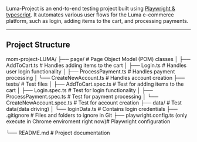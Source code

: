 Luma-Project is an end-to-end testing project built using [Playwright & typescript]([https://playwright.dev/](https://magento.softwaretestingboard.com/)). 
It automates various user flows for the Luma e-commerce platform, such as login, adding items to the cart, and processing payments.

---

## **Project Structure**
mom-project-LUMA/ 
├── page/ # Page Object Model (POM) classes │ 
  ├── AddToCart.ts # Handles adding items to the cart │ 
  ├── Login.ts # Handles user login functionality │ 
  ├── ProcessPayment.ts # Handles payment processing │ 
  └── CreateNewAccount.ts # Handles account creation 
├── tests/ # Test files │ 
  ├── AddToCart.spec.ts # Test for adding items to the cart │ 
  ├── Login.spec.ts # Test for login functionality │ 
  ├── ProcessPayment.spec.ts # Test for payment processing │ 
  └── CreateNewAccount.spec.ts # Test for account creation 
├── data/ # Test data(data driving) │ 
  └── loginData.ts # Contains login credentials 
├── .gitignore # Files and folders to ignore in Git 
├── playwright.config.ts (only execute in Chrome enviroment right now)# Playwright configuration
 
└── README.md # Project documentation
